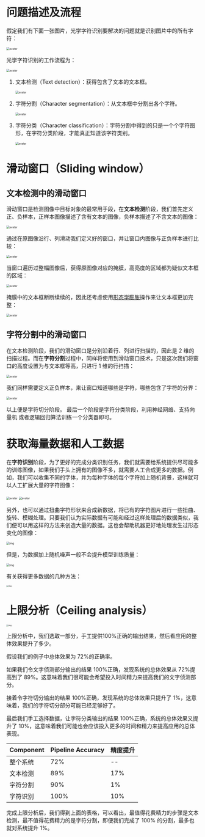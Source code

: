 # 问题描述及流程

假定我们有下面一张图片，光学字符识别要解决的问题就是识别图片中的所有字符：

<img src="https://yoyoyohamapi.gitbooks.io/mit-ml/content/%E5%85%89%E5%AD%A6%E5%AD%97%E7%AC%A6%E8%AF%86%E5%88%AB/attachments/%E5%85%89%E5%AD%A6%E5%AD%97%E7%AC%A6%E8%AF%86%E5%88%AB.png" alt="avatar" style="zoom:50%;" />

光学字符识别的工作流程为：

<img src="https://i.loli.net/2018/12/02/5c0321ba010d5.png" alt="avatar" style="zoom:50%;" />

1. 文本检测（Text detection）：获得包含了文本的文本框。

   <img src="https://yoyoyohamapi.gitbooks.io/mit-ml/content/%E5%85%89%E5%AD%A6%E5%AD%97%E7%AC%A6%E8%AF%86%E5%88%AB/attachments/1%E6%96%87%E6%9C%AC%E6%A3%80%E6%B5%8B.png" alt="avatar" style="zoom:50%;" />

2. 字符分割（Character segmentation）：从文本框中分割出各个字符。

   <img src="https://yoyoyohamapi.gitbooks.io/mit-ml/content/%E5%85%89%E5%AD%A6%E5%AD%97%E7%AC%A6%E8%AF%86%E5%88%AB/attachments/2%E5%AD%97%E7%AC%A6%E5%88%86%E5%89%B2.png" alt="avatar" style="zoom:50%;" />

3. 字符分类（Character classification）：字符分割中得到的只是一个个字符图形，在字符分类阶段，才能真正知道该字符类别。

   <img src="https://yoyoyohamapi.gitbooks.io/mit-ml/content/%E5%85%89%E5%AD%A6%E5%AD%97%E7%AC%A6%E8%AF%86%E5%88%AB/attachments/3%E5%AD%97%E7%AC%A6%E5%88%86%E7%B1%BB.png" alt="avatar" style="zoom:50%;" />

# 滑动窗口（Sliding window）

## 文本检测中的滑动窗口

滑动窗口是检测图像中目标对象的最常用手段，在**文本检测**阶段，我们首先定义正、负样本，正样本图像描述了含有文本的图像，负样本描述了不含文本的图像：

<img src="https://yoyoyohamapi.gitbooks.io/mit-ml/content/%E5%85%89%E5%AD%A6%E5%AD%97%E7%AC%A6%E8%AF%86%E5%88%AB/attachments/%E6%96%87%E6%9C%AC%E6%A3%80%E6%B5%8B%E7%9A%84%E6%AD%A3%E8%B4%9F%E6%A0%B7%E6%9C%AC.png" alt="avatar" style="zoom:50%;" />

通过在原图像沿行、列滑动我们定义好的窗口，并让窗口内图像与正负样本进行比较：

<img src="https://yoyoyohamapi.gitbooks.io/mit-ml/content/%E5%85%89%E5%AD%A6%E5%AD%97%E7%AC%A6%E8%AF%86%E5%88%AB/attachments/%E6%96%87%E6%9C%AC%E6%A3%80%E6%B5%8B%E7%9A%84%E6%BB%91%E5%8A%A8%E7%AA%97%E5%8F%A3.png" alt="avatar" style="zoom:50%;" />

当窗口遍历过整幅图像后，获得原图像对应的掩膜，高亮度的区域都为疑似文本框的区域：

<img src="https://yoyoyohamapi.gitbooks.io/mit-ml/content/%E5%85%89%E5%AD%A6%E5%AD%97%E7%AC%A6%E8%AF%86%E5%88%AB/attachments/%E6%96%87%E6%9C%AC%E6%A3%80%E6%B5%8B%E6%8E%A9%E8%86%9C.png" alt="avatar" style="zoom:50%;" />

掩膜中的文本框断断续续的，因此还考虑使用[形态学膨胀](https://zh.wikipedia.org/wiki/数学形态学#.E8.86.A8.E8.83.80)操作来让文本框更加完整：

<img src="https://yoyoyohamapi.gitbooks.io/mit-ml/content/%E5%85%89%E5%AD%A6%E5%AD%97%E7%AC%A6%E8%AF%86%E5%88%AB/attachments/%E8%86%A8%E8%83%80%E6%93%8D%E4%BD%9C.png" alt="avatar" style="zoom:50%;" />

## 字符分割中的滑动窗口

在文本检测阶段，我们的滑动窗口是分别沿着行、列进行扫描的，因此是 2 维的扫描过程。而在**字符分割**过程中，同样将使用到滑动窗口技术，只是这次我们将窗口的高度设置为与文本框等高，只进行 1 维的行扫描：

<img src="https://yoyoyohamapi.gitbooks.io/mit-ml/content/%E5%85%89%E5%AD%A6%E5%AD%97%E7%AC%A6%E8%AF%86%E5%88%AB/attachments/%E5%AD%97%E7%AC%A6%E5%88%86%E5%89%B2%E7%9A%84%E6%BB%91%E5%8A%A8%E7%AA%97%E5%8F%A3.png" alt="avatar" style="zoom:50%;" />

我们同样需要定义正负样本，来让窗口知道哪些是字符，哪些包含了字符的分界：

<img src="https://yoyoyohamapi.gitbooks.io/mit-ml/content/%E5%85%89%E5%AD%A6%E5%AD%97%E7%AC%A6%E8%AF%86%E5%88%AB/attachments/%E5%AD%97%E7%AC%A6%E5%88%86%E5%89%B2%E7%9A%84%E6%AD%A3%E8%B4%9F%E6%A0%B7%E6%9C%AC.png" alt="avatar" style="zoom:50%;" />

以上便是字符切分阶段。 最后一个阶段是字符分类阶段，利用神经网络、支持向量机 或者逻辑回归算法训练一个分类器即可。

# 获取海量数据和人工数据

在**字符识别**阶段，为了更好的完成分类识别任务，我们就需要给系统提供尽可能多的训练图像，如果我们手头上拥有的图像不多，就需要人工合成更多的数据。例如，我们可以收集不同的字体，并为每种字体的每个字符加上随机背景，这样就可以人工扩展大量的字符图像：

<img src="https://yoyoyohamapi.gitbooks.io/mit-ml/content/%E5%85%89%E5%AD%A6%E5%AD%97%E7%AC%A6%E8%AF%86%E5%88%AB/attachments/%E4%B8%8D%E5%90%8C%E5%AD%97%E4%BD%93.png" alt="avatar" style="zoom:50%;" />

<img src="https://yoyoyohamapi.gitbooks.io/mit-ml/content/%E5%85%89%E5%AD%A6%E5%AD%97%E7%AC%A6%E8%AF%86%E5%88%AB/attachments/%E6%89%A9%E5%B1%95%E6%95%B0%E6%8D%AE.png" alt="avatar" style="zoom:50%;" />

另外，也可以通过扭曲字符形状来合成新数据，将已有的字符图片进行一些扭曲、旋转、模糊处理。只要我们认为实际数据有可能和经过这样处理后的数据类似，我们便可以用这样的方法来创造大量的数据。这也会帮助机器更好地处理发生过形态变化的图像：

<img src="https://yoyoyohamapi.gitbooks.io/mit-ml/content/%E5%85%89%E5%AD%A6%E5%AD%97%E7%AC%A6%E8%AF%86%E5%88%AB/attachments/%E5%AD%97%E7%AC%A6%E6%89%AD%E6%9B%B2.png" alt="img" style="zoom:50%;" />

但是，为数据加上随机噪声一般不会提升模型训练质量：

<img src="https://yoyoyohamapi.gitbooks.io/mit-ml/content/%E5%85%89%E5%AD%A6%E5%AD%97%E7%AC%A6%E8%AF%86%E5%88%AB/attachments/%E5%AD%97%E7%AC%A6%E5%99%AA%E5%A3%B0.png" alt="img" style="zoom:50%;" />

有关获得更多数据的几种方法：

<img src="http://imgbed.momodel.cn/5cc1a0b6e3067ce9b6abf768.jpg" alt="img" style="zoom:33%;" />

# 上限分析（Ceiling analysis）

<img src="https://yoyoyohamapi.gitbooks.io/mit-ml/content/%E5%85%89%E5%AD%A6%E5%AD%97%E7%AC%A6%E8%AF%86%E5%88%AB/attachments/%E6%B5%81%E6%B0%B4%E7%BA%BF.png" alt="img" style="zoom:33%;" />

上限分析中，我们选取一部分，手工提供100%正确的输出结果，然后看应用的整体效果提升了多少。

假设我们的例子中总体效果为 72%的正确率。

如果我们令文字侦测部分输出的结果 100%正确，发现系统的总体效果从 72%提高到了 89%。这意味着我们很可能会希望投入时间精力来提高我们的文字侦测部分。

接着令字符切分输出的结果 100%正确，发现系统的总体效果只提升了 1%，这意味着，我们的字符切分部分可能已经足够好了。

最后我们手工选择数据，让字符分类输出的结果 100%正确，系统的总体效果又提升了 10%，这意味着我们可能也会应该投入更多的时间和精力来提高应用的总体表现。

| Component | Pipeline Accuracy | 精度提升 |
| :-------- | :---------------- | :------- |
| 整个系统  | 72%               | --       |
| 文本检测  | 89%               | 17%      |
| 字符分割  | 90%               | 1%       |
| 字符识别  | 100%              | 10%      |

完成上限分析后，我们得到上面的表格，可以看出，最值得花费精力的步骤是文本检测，最不值得花费精力的是字符分割，即便我们完成了 100% 的分割，最多也就对系统提升 1%。

